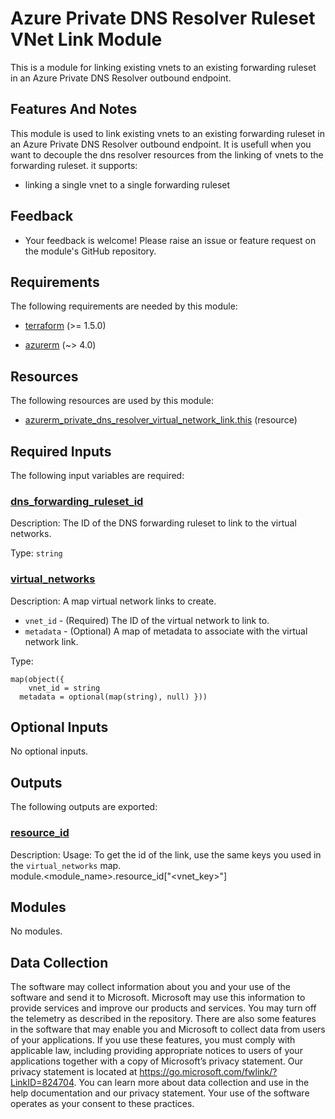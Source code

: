<!-- BEGIN_TF_DOCS -->
# Azure Private DNS Resolver Ruleset VNet Link Module

This is a module for linking existing vnets to an existing forwarding ruleset in an Azure Private DNS Resolver outbound endpoint.

## Features And Notes
This module is used to link existing vnets to an existing forwarding ruleset in an Azure Private DNS Resolver outbound endpoint. It is usefull when you want to decouple the dns resolver resources from the linking of vnets to the forwarding ruleset. it supports:
- linking a single vnet to a single forwarding ruleset

## Feedback
- Your feedback is welcome! Please raise an issue or feature request on the module's GitHub repository.

<!-- markdownlint-disable MD033 -->
## Requirements

The following requirements are needed by this module:

- <a name="requirement_terraform"></a> [terraform](#requirement\_terraform) (>= 1.5.0)

- <a name="requirement_azurerm"></a> [azurerm](#requirement\_azurerm) (~> 4.0)

## Resources

The following resources are used by this module:

- [azurerm_private_dns_resolver_virtual_network_link.this](https://registry.terraform.io/providers/hashicorp/azurerm/latest/docs/resources/private_dns_resolver_virtual_network_link) (resource)

<!-- markdownlint-disable MD013 -->
## Required Inputs

The following input variables are required:

### <a name="input_dns_forwarding_ruleset_id"></a> [dns\_forwarding\_ruleset\_id](#input\_dns\_forwarding\_ruleset\_id)

Description: The ID of the DNS forwarding ruleset to link to the virtual networks.

Type: `string`

### <a name="input_virtual_networks"></a> [virtual\_networks](#input\_virtual\_networks)

Description: A map virtual network links to create.
  - `vnet_id` - (Required) The ID of the virtual network to link to.
  - `metadata` - (Optional) A map of metadata to associate with the virtual network link.

Type:

```hcl
map(object({
    vnet_id = string
  metadata = optional(map(string), null) }))
```

## Optional Inputs

No optional inputs.

## Outputs

The following outputs are exported:

### <a name="output_resource_id"></a> [resource\_id](#output\_resource\_id)

Description: Usage: To get the id of the link, use the same keys you used in the `virtual_networks` map.  
module.<module\_name>.resource\_id["<vnet\_key>"]

## Modules

No modules.

<!-- markdownlint-disable-next-line MD041 -->
## Data Collection

The software may collect information about you and your use of the software and send it to Microsoft. Microsoft may use this information to provide services and improve our products and services. You may turn off the telemetry as described in the repository. There are also some features in the software that may enable you and Microsoft to collect data from users of your applications. If you use these features, you must comply with applicable law, including providing appropriate notices to users of your applications together with a copy of Microsoft’s privacy statement. Our privacy statement is located at <https://go.microsoft.com/fwlink/?LinkID=824704>. You can learn more about data collection and use in the help documentation and our privacy statement. Your use of the software operates as your consent to these practices.
<!-- END_TF_DOCS -->